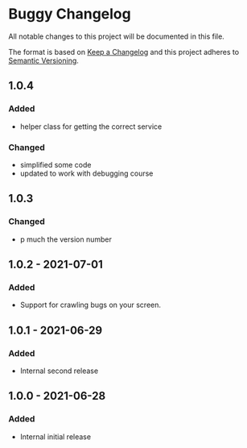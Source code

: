 # Buggy Changelog

All notable changes to this project will be documented in this file.

The format is based on [Keep a Changelog](http://keepachangelog.com/) and this project adheres to [Semantic Versioning](http://semver.org/).

## 1.0.4
### Added
- helper class for getting the correct service

### Changed
- simplified some code
- updated to work with debugging course


## 1.0.3
### Changed
- p much the version number


## 1.0.2 - 2021-07-01
### Added
- Support for crawling bugs on your screen.

## 1.0.1 - 2021-06-29
### Added
- Internal second release

## 1.0.0 - 2021-06-28
### Added
- Internal initial release
